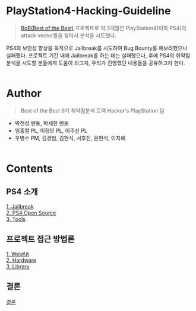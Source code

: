 # PlayStation4-Hacking-Guideline

> [BoB(Best of the Best)](https://www.kitribob.kr/) 프로젝트로 약 3개월간 PlayStation4(이하 PS4)의 attack vector들을 찾아서 분석을 시도했다.
> 
PS4의 보안성 향상을 목적으로 Jailbreak를 시도하여 Bug Bounty를 해보려했으나 실패했다.
프로젝트 기간 내에 Jailbreak를 하는 데는 실패했으나, 후에 PS4의 취약점 분석을 시도할 분들에게 도움이 되고자, 우리가 진행했던 내용들을 공유하고자 한다.<br><br>


# Author
> Best of the Best 9기 취약점분석 트랙 Hacker's PlayStation 팀
- 박천성 멘토, 박세한 멘토<br>
- 임홍렬 PL, 이정민 PL, 이주선 PL<br>
- 우병수 PM, 김경범, 김현식, 서호진, 윤현석, 이지혜<br><br>

# Contents
## PS4 소개
[1. Jailbreak](https://github.com/Hacker-s-PlayStation/PlayStation4-Hacking-Guideline/blob/main/1_introduction/Jailbreak.md)<br>
[2. PS4 Open Source](https://github.com/Hacker-s-PlayStation/PlayStation4-Hacking-Guideline/blob/main/1_introduction/PS4_Open_Source.md)<br>
[3. Tools](https://github.com/Hacker-s-PlayStation/PlayStation4-Hacking-Guideline/blob/main/1_introduction/Tools.md)<br>
## 프로젝트 접근 방법론
[1. WebKit](https://github.com/Hacker-s-PlayStation/PlayStation4-Hacking-Guideline/blob/main/2_methodology/webkit.md)<br>
[2. Hardware](https://github.com/Hacker-s-PlayStation/PlayStation4-Hacking-Guideline/blob/main/2_methodology/hardware.md)<br>
[3. Library](https://github.com/Hacker-s-PlayStation/PlayStation4-Hacking-Guideline/blob/main/2_methodology/library.md)<br>
## 결론
[결론](https://github.com/Hacker-s-PlayStation/PlayStation4-Hacking-Guideline/blob/main/3_conclusion/conclusion.md)<br>
